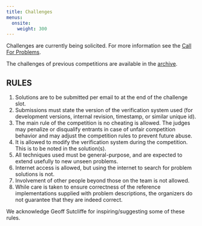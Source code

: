```yaml
---
title: Challenges
menus: 
  onsite:
    weight: 300
---
```


Challenges are currently being solicited. For more information see the [Call For Problems](../cfp/).

The challenges of previous competitions are available in the [archive](archive).

## RULES

1.  Solutions are to be submitted per email to at the end of the challenge slot.
2.  Submissions must state the version of the verification system used
    (for development versions, internal revision, timestamp, or similar
    unique id).
3.  The main rule of the competition is no cheating is allowed. The
    judges may penalize or disqualify entrants in case of unfair
    competition behavior and may adjust the competition rules to prevent
    future abuse.
4.  It is allowed to modify the verification system during the
    competition. This is to be noted in the solution(s).
5.  All techniques used must be general-purpose, and are expected to
    extend usefully to new unseen problems.
6.  Internet access is allowed, but using the internet to search for
    problem solutions is not.
7.  Involvement of other people beyond those on the team is not allowed.
8.  While care is taken to ensure correctness of the reference
    implementations supplied with problem descriptions, the organizers
    do not guarantee that they are indeed correct.

We acknowledge Geoff Sutcliffe for inspiring/suggesting some of these rules.
